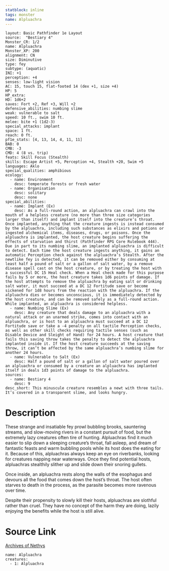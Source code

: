 ```yaml
---
statblock: inline
tags: monster
name: Alpluachra
---
```

```statblock
layout: Basic Pathfinder 1e Layout
source:  "Bestiary 4"
Monster_CR: 1/2
name: Alpluachra
Monster_XP: 200
alignment: CN
size: Diminutive
type: fey
subtype: (aquatic)
INI: +1
perception: +4
senses: low-light vision
AC: 15, touch 15, flat-footed 14 (dex +1, size +4)
HP: 5
HP_extra: 
HD: 1d6+2
saves: Fort +2, Ref +3, Will +2
defensive_abilities: numbing slime
weak: vulnerable to salt
speed: 10 ft., swim 10 ft.
melee: bite +1 (1d2-3)
special_attacks: implant
space: 1 ft.
reach: 0 ft.
pf1e_stats: [4, 13, 14, 4, 11, 11]
BAB: 0
CMB: -3
CMD: 4 (8 vs. trip)
feats: Skill Focus (Stealth)
skills: Escape Artist +5, Perception +4, Stealth +20, Swim +5
languages: Aklo
special_qualities: amphibious
ecology:
  - name: Environment
    desc: temperate forests or fresh water
  - name: Organisation
    desc: solitary
    desc: none
special_abilities:
  - name: Implant (Ex)
    desc: As a full-round action, an alpluachra can crawl into the mouth of a helpless creature (no more than three size categories larger than itself) and implant itself into the creature’s throat. Once implanted, anything that the creature ingests is instead consumed by the alpluachra, including such substances as elixirs and potions or ingested alchemical items, diseases, drugs, or poisons. Once the alpluachra is implanted, the host creature begins suffering the effects of starvation and thirst (Pathfinder RPG Core Rulebook 444). Due in part to its numbing slime, an implanted alpluachra is difficult to detect. Each time the host creature ingests anything, it gains an automatic Perception check against the alpluachra’s Stealth. After the newtlike fey is detected, it can be removed either by consuming at least half a pound of salt or a gallon of salt water, by a remove disease spell cast on the host creature, or by treating the host with a successful DC 15 Heal check. When a Heal check made for this purpose fails by 5 or more, the host creature takes 1d6 points of damage. If the host attempts to remove the alpluachra by eating salt or drinking salt water, it must succeed at a DC 12 Fortitude save or become sickened for 1d8 hours from the reaction with the alpluachra. If the alpluachra dies or becomes unconscious, it is immediately detected by the host creature, and can be removed safely as a full-round action. While implanted, an alpluachra is considered helpless.
  - name: Numbing Slime (Ex)
    desc: Any creature that deals damage to an alpluachra with a natural attack or an unarmed strike, comes into contact with an alpluachra, or is host to an alpluachra must succeed at a DC 12 Fortitude save or take a -4 penalty on all tactile Perception checks, as well as other skill checks requiring tactile senses (such as Disable Device and Sleight of Hand) for 24 hours. A host creature that fails this saving throw takes the penalty to detect the alpluachra implanted inside it. If the host creature succeeds at the saving throw, it can’t be affected by the same alpluachra’s numbing slime for another 24 hours.
  - name: Vulnerable to Salt (Ex)
    desc: Half a pound of salt or a gallon of salt water poured over an alpluachra or consumed by a creature an alpluachra has implanted itself in deals 1d3 points of damage to the alpluachra.
sources:
  - name: Bestiary 4
    desc: 9
desc_short: This minuscule creature resembles a newt with three tails. It’s covered in a transparent slime, and looks hungry.
```
# Description
These strange and insatiable fey prowl bubbling brooks, sauntering streams, and slow-moving rivers in a constant pursuit of food, but the extremely lazy creatures often tire of hunting. Alpluachras find it much easier to slip down a sleeping creature’s throat, fall asleep, and dream of fantastic feasts and warm bubbling pools while its host does the eating for it. Because of this, alpluachras always keep an eye on riverbanks, looking for creatures napping near waterways. Once they find potential hosts, alpluachras stealthily slither up and slide down their snoring gullets.

Once inside, an alpluachra rests along the walls of the esophagus and devours all the food that comes down the host’s throat. The host often starves to death in the process, as the parasite becomes more ravenous over time.

Despite their propensity to slowly kill their hosts, alpluachras are slothful rather than cruel. They have no concept of the harm they are doing, lazily enjoying the benefits while the host is still alive.
# Source Link
[Archives of Nethys](https://aonprd.com/MonsterDisplay.aspx?ItemName=Alpluachra)
```encounter-table
name: Alpluachra
creatures:
  - 1: Alpluachra
```
